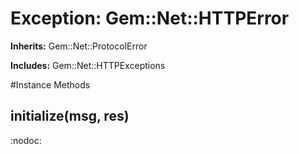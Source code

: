 # Exception: Gem::Net::HTTPError
**Inherits:** Gem::Net::ProtocolError
    
**Includes:** Gem::Net::HTTPExceptions
  




#Instance Methods
## initialize(msg, res) [](#method-i-initialize)
:nodoc:

